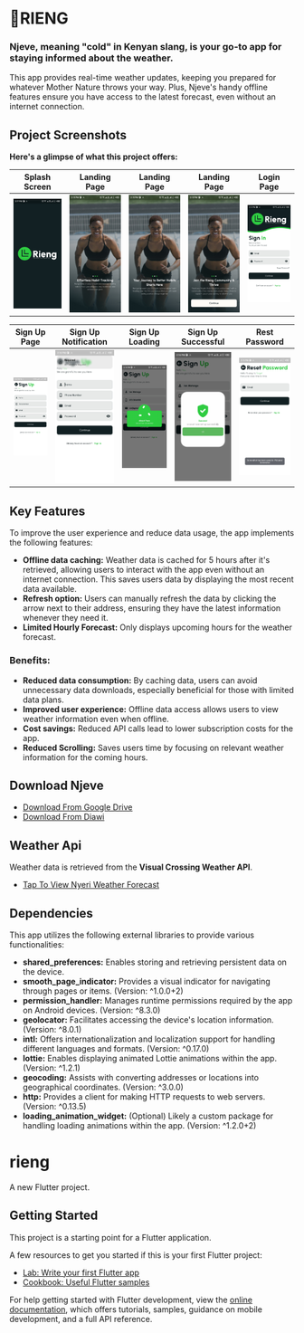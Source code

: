 # 🔖RIENG

### Njeve, meaning "cold" in Kenyan slang, is your go-to app for staying informed about the weather.

This app provides real-time weather updates, keeping you prepared for whatever
Mother Nature throws your way. Plus, Njeve's handy offline features ensure you have access
to the latest forecast, even without an internet connection.

## Project Screenshots

**Here's a glimpse of what this project offers:**

| Splash Screen                                 | Landing Page                                  | Landing Page                                  | Landing Page                                  | Login Page                                    |
|-----------------------------------------------|-----------------------------------------------|-----------------------------------------------|-----------------------------------------------|-----------------------------------------------|
| ![Screenshot 1](images/screenshot/page-1.jpg) | ![Screenshot 2](images/screenshot/page-2.jpg) | ![Screenshot 3](images/screenshot/page-3.jpg) | ![Screenshot 4](images/screenshot/page-4.jpg) | ![Screenshot 5](images/screenshot/page-5.jpg) |

| Sign Up Page                                  | Sign Up Notification                          | Sign Up Loading                               | Sign Up Successful                            | Rest Password                                   |
|-----------------------------------------------|-----------------------------------------------|-----------------------------------------------|-----------------------------------------------|-------------------------------------------------|
| ![Screenshot 6](images/screenshot/page-6.jpg) | ![Screenshot 7](images/screenshot/page-7.jpg) | ![Screenshot 8](images/screenshot/page-8.jpg) | ![Screenshot 9](images/screenshot/page-9.jpg) | ![Screenshot 10](images/screenshot/page-10.jpg) |



## Key Features

To improve the user experience and reduce data usage, the app implements the following features:

- **Offline data caching:** Weather data is cached for 5 hours after it's retrieved,
  allowing users to interact with the app even without an internet connection.
  This saves users data by displaying the most recent data available.
- **Refresh option:** Users can manually refresh the data by clicking the arrow next
  to their address, ensuring they have the latest information whenever they need it.
- **Limited Hourly Forecast:** Only displays upcoming hours for the weather forecast.

### Benefits:

- **Reduced data consumption:** By caching data, users can avoid unnecessary data downloads,
  especially beneficial for those with limited data plans.
- **Improved user experience:** Offline data access allows users to view weather information
  even when offline.
- **Cost savings:** Reduced API calls lead to lower subscription costs for the app.
- **Reduced Scrolling:** Saves users time by focusing on relevant weather information for the coming hours.

## Download Njeve
- [Download From Google Drive](https://drive.google.com/file/d/1v7HPINARBm1BpcrURCD9UdW9H6RvFtwe/view?usp=sharing)
- [Download From Diawi](https://i.diawi.com/vqGzg3)

## Weather Api
Weather data is retrieved from the **Visual Crossing Weather API**.
- [Tap To View Nyeri Weather Forecast](https://weather.visualcrossing.com/VisualCrossingWebServices/rest/services/timeline/nyeri%2CK?unitGroup=us&key=TURRDRRQ9UP5GZZ79YTSG8PMF)

## Dependencies
This app utilizes the following external libraries to provide various functionalities:

- **shared_preferences:** Enables storing and retrieving persistent data on the device.
- **smooth_page_indicator:** Provides a visual indicator for navigating through pages or items. (Version: ^1.0.0+2)
- **permission_handler:** Manages runtime permissions required by the app on Android devices. (Version: ^8.3.0)
- **geolocator:** Facilitates accessing the device's location information. (Version: ^8.0.1)
- **intl:** Offers internationalization and localization support for handling different languages and formats. (Version: ^0.17.0)
- **lottie:** Enables displaying animated Lottie animations within the app. (Version: ^1.2.1)
- **geocoding:** Assists with converting addresses or locations into geographical coordinates. (Version: ^3.0.0)
- **http:** Provides a client for making HTTP requests to web servers. (Version: ^0.13.5)
- **loading_animation_widget:** (Optional) Likely a custom package for handling loading animations within the app. (Version: ^1.2.0+2)
# rieng

A new Flutter project.

## Getting Started

This project is a starting point for a Flutter application.

A few resources to get you started if this is your first Flutter project:

- [Lab: Write your first Flutter app](https://docs.flutter.dev/get-started/codelab)
- [Cookbook: Useful Flutter samples](https://docs.flutter.dev/cookbook)

For help getting started with Flutter development, view the
[online documentation](https://docs.flutter.dev/), which offers tutorials,
samples, guidance on mobile development, and a full API reference.
